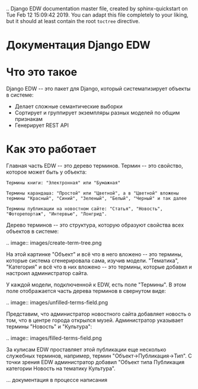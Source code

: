 .. Django EDW documentation master file, created by
   sphinx-quickstart on Tue Feb 12 15:09:42 2019.
   You can adapt this file completely to your liking, but it should at least
   contain the root `toctree` directive.

Документация Django EDW
=======================


Что это такое
=============

Django EDW -- это пакет для Django, который систематизирует объекты в системе:

- Делает сложные семантические выборки
- Сортирует и группирует экземпляры разных моделей по общим признакам
- Генерирует REST API


Как это работает
================

Главная часть EDW -- это дерево терминов. Термин -- это свойство, которое может быть у объекта:

    Термины книги: "Электронная" или "Бумажная"
    
    Термины карандаша: "Простой" или "Цветной", а в "Цветной" вложены термины "Красный", "Синий", "Зеленый", "Белый", "Черный" и так далее

    Термины публикации на новостном сайте: "Статья", "Новость", "Фоторепортаж", "Интервью", "Лонгрид".

Дерево терминов -- это структура, которую образуют свойства всех объектов в системе:

.. image:: images/create-term-tree.png

На этой картинке "Объект" и всё что в него вложено -- это термины, которые система сгенерировала сама, изучив модели. "Тематика", "Категория" и всё что в них вложено -- это термины, которые добавил и настроил администратор сайта.

У каждой модели, подключенной к EDW, есть поле "Термины". В этом поле отображается часть дерева терминов в свернутом виде:

.. image:: images/unfilled-terms-field.png

Представим, что администратор новостного сайта добавляет новость о том, что в центре города открылся музей. Администратор указывает термины "Новость" и "Культура":

.. image:: images/filled-terms-field.png

За кулисам EDW проставляет этой публикации еще несколько служебных терминов, например, термин "Объект->Публикация->Тип". С точки зрения EDW администратор добавил "Объект типа Публикация категории Новость на тематику Культура". 

... документация в процессе написания

